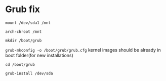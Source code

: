 # Grub fix

`mount /dev/sda1 /mnt`

`arch-chroot /mnt`

`mkdir /boot/grub`

`grub-mkconfig -o /boot/grub/grub.cfg`
kernel images should be already in boot folder(for new installations)

`cd /boot/grub`

`grub-install /dev/sda`